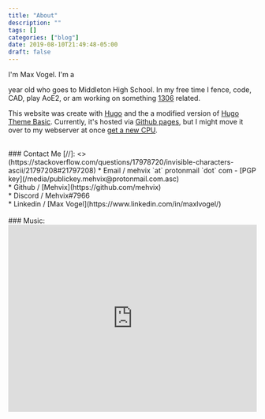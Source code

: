 ```yaml
---
title: "About"
description: ""
tags: []
categories: ["blog"]
date: 2019-08-10T21:49:48-05:00
draft: false
---
```




I'm Max Vogel. I'm a 
<script>
var today = new Date();
var date_to_reply = new Date(1027728000000);
var timeinmilisec = date_to_reply.getTime() - today.getTime();
document.write(-Math.ceil(timeinmilisec / (31556952000.0004)));
</script>
year old who goes to Middleton High School. In my free time I fence, code, CAD, play AoE2, or am working on something [1306](https://www.team1306.com) related.


This website was create with [Hugo](https://gohugo.io/) and the a modified version of [Hugo Theme Basic](https://github.com/siegerts/hugo-theme-basic). Currently, it's hosted via [Github pages](https://www.github.com/mehvix/mehvix.com), but I might move it over to my webserver at once [get a new CPU](/media/cpu.jpg).

<br>
### Contact Me
[//]: <> (https://stackoverflow.com/questions/17978720/invisible-characters-ascii/21797208#21797208)
* Email / mehvix `at` protonmail `dot` com - [PGP key](/media/publickey.mehvix@protonmail.com.asc)<br>
* Github / [Mehvix](https://github.com/mehvix)<br>
* Discord / Mehvix#7966<br>
* Linkedin / [Max Vogel](https://www.linkedin.com/in/maxlvogel/)<br>


<br>
### Music:
<iframe src="https://open.spotify.com/embed/playlist/2uEoR9SXgtMSgjIjgohVnz" width="100%" height="380em" frameborder="0" allowtransparency="true" allow="encrypted-media"></iframe>